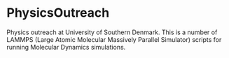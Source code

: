# PhysicsOutreach
Physics outreach at University of Southern Denmark. This is a number of LAMMPS (Large Atomic Molecular Massively Parallel Simulator) scripts for running Molecular Dynamics simulations.
